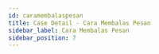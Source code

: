```yaml
---
id: caramembalaspesan
title: Case Detail - Cara Membalas Pesan
sidebar_label: Cara Membalas Pesan
sidebar_position: 7
---
```


